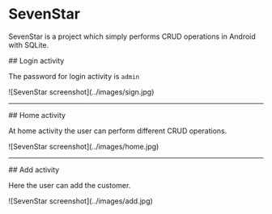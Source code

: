 
# SevenStar
<p>SevenStar is a project which simply performs CRUD operations in Android with SQLite.</p>
## Login activity
<p> The password for login activity is <code>admin</code></p>
![SevenStar screenshot](../images/sign.jpg)
<hr>
## Home activity
<p>At home activity the user can perform different CRUD operations.</p>
![SevenStar screenshot](../images/home.jpg)
<hr>
## Add activity
<p>Here the user can add the customer.</p>
![SevenStar screenshot](../images/add.jpg)






